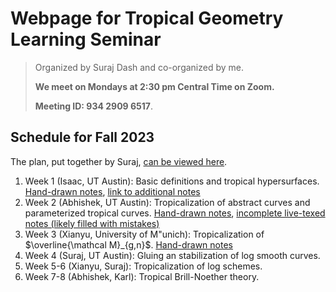 # Webpage for Tropical Geometry Learning Seminar

> Organized by Suraj Dash and co-organized by me. 
>
> **We meet on Mondays at 2:30 pm Central Time on Zoom.**
> 
> **Meeting ID: 934 2909 6517**.



## Schedule for Fall 2023
The plan, put together by Suraj, [can be viewed here](https://www.overleaf.com/read/kzmhxhgwzdqr#2c659e).

1. Week 1 (Isaac, UT Austin): Basic definitions and tropical hypersurfaces. [Hand-drawn notes](/pages/additional-pages/files/notes_isaac_week1.pdf), [link to additional notes](/pages/blog/tropical-talk/)
2. Week 2 (Abhishek, UT Austin): Tropicalization of abstract curves and parameterized tropical curves. [Hand-drawn notes](/pages/additional-pages/files/notes_abhishek_week2.pdf), [incomplete live-texed notes (likely filled with mistakes)](/pages/blog/tropical-talk2/)
3. Week 3 (Xianyu, University of M\"unich): Tropicalization of $\overline{\mathcal M}_{g,n}$. [Hand-drawn notes](/pages/additional-pages/files/notes_xianyu_week3.pdf)
4. Week 4 (Suraj, UT Austin): Gluing an stabilization of log smooth curves.
5. Week 5-6 (Xianyu, Suraj): Tropicalization of log schemes.
6. Week 7-8 (Abhishek, Karl): Tropical Brill-Noether theory.

